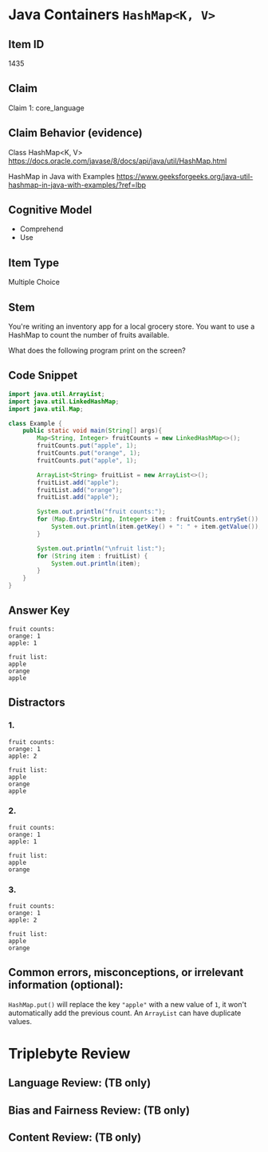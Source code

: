 # Java Containers `HashMap<K, V>`

## Item ID
1435

## Claim
Claim 1: core_language


## Claim Behavior (evidence)
Class HashMap<K, V>
https://docs.oracle.com/javase/8/docs/api/java/util/HashMap.html

HashMap in Java with Examples
https://www.geeksforgeeks.org/java-util-hashmap-in-java-with-examples/?ref=lbp


## Cognitive Model
* Comprehend
* Use


## Item Type
Multiple Choice

## Stem
You're writing an inventory app for a local grocery store.  You want to use a HashMap to count the number of fruits available.

What does the following program print on the screen?


## Code Snippet
```java
import java.util.ArrayList;
import java.util.LinkedHashMap;
import java.util.Map;

class Example {
    public static void main(String[] args){
        Map<String, Integer> fruitCounts = new LinkedHashMap<>();
        fruitCounts.put("apple", 1);
        fruitCounts.put("orange", 1);
        fruitCounts.put("apple", 1);

        ArrayList<String> fruitList = new ArrayList<>();
        fruitList.add("apple");
        fruitList.add("orange");
        fruitList.add("apple");

        System.out.println("fruit counts:");
        for (Map.Entry<String, Integer> item : fruitCounts.entrySet()) {
            System.out.println(item.getKey() + ": " + item.getValue());
        }

        System.out.println("\nfruit list:");
        for (String item : fruitList) {
            System.out.println(item);
        }
    }
}
```

## Answer Key
```
fruit counts:
orange: 1
apple: 1

fruit list:
apple
orange
apple
```


## Distractors

### 1.
```
fruit counts:
orange: 1
apple: 2

fruit list:
apple
orange
apple
```

### 2.
```
fruit counts:
orange: 1
apple: 1

fruit list:
apple
orange
```

### 3.
```
fruit counts:
orange: 1
apple: 2

fruit list:
apple
orange
```


## Common errors, misconceptions, or irrelevant information (optional):
`HashMap.put()` will replace the key `"apple"` with a new value of `1`, it won't automatically add the previous count.
An `ArrayList` can have duplicate values.


# Triplebyte Review


## Language Review: (TB only)


## Bias and Fairness Review: (TB only)


## Content Review: (TB only)

